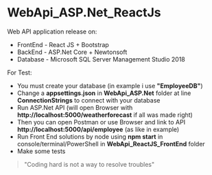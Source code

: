 # WebApi_ASP.Net_ReactJs

Web API application release on:
* FrontEnd - React JS + Bootstrap
* BackEnd - ASP.Net Core + Newtonsoft
* Database - Microsoft SQL Server Management Studio 2018

For Test:
* You must create your database (in example i use __"EmployeeDB"__)
* Change a __appsettings.json__ in __WebApi_ASP.Net__ folder at line __ConnectionStrings__ to connect with your database
* Run ASP.Net API (will open Browser with __http://localhost:5000/weatherforecast__ if all was made right)
* Then you can open Postman or use Browser and link to API __http://localhost:5000/api/employee__ (as like in example)
* Run Front End solutions by node using __npm start__ in console/terminal/PowerShell in __WebApi_ReactJS_FrontEnd__ folder
* Make some tests

> "Coding hard is not a way to resolve troubles"
